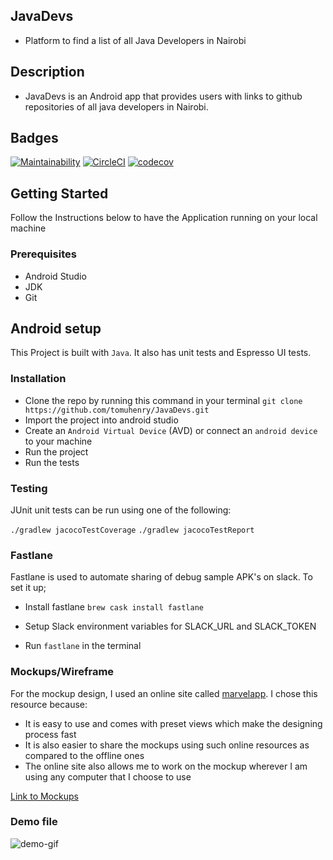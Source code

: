## JavaDevs
- Platform to find a list of all Java Developers in Nairobi

## Description

- JavaDevs is an Android app that provides users with links to github repositories of all java developers in Nairobi.

## Badges

[![Maintainability](https://api.codeclimate.com/v1/badges/94c7e133cb01ed229145/maintainability)](https://codeclimate.com/github/tomuhenry/JavaDevs/maintainability)
[![CircleCI](https://circleci.com/gh/tomuhenry/JavaDevs/tree/develop.svg?style=svg)](https://circleci.com/gh/tomuhenry/JavaDevs/tree/develop)
[![codecov](https://codecov.io/gh/tomuhenry/JavaDevs/branch/develop/graph/badge.svg)](https://codecov.io/gh/tomuhenry/JavaDevs)

## Getting Started

Follow the Instructions below to have the Application running on your local machine

### Prerequisites
- Android Studio 
- JDK 
- Git 

## Android setup

This Project is built with `Java`. It also has unit tests and Espresso UI tests.

### Installation

- Clone the repo by running this command in your terminal 
`git clone https://github.com/tomuhenry/JavaDevs.git` 
- Import the project into android studio 
- Create an `Android Virtual Device` (AVD) or connect an `android device` to your machine
- Run the project 
- Run the tests

### Testing

JUnit unit tests can be run using one of the following:

`./gradlew jacocoTestCoverage`
`./gradlew jacocoTestReport`

### Fastlane

Fastlane is used to automate sharing of debug sample APK's on slack. To set it up;

- Install fastlane
`brew cask install fastlane`

- Setup Slack environment variables for SLACK_URL and SLACK_TOKEN
- Run `fastlane` in the terminal

### Mockups/Wireframe

For the mockup design, I used an online site called [marvelapp](https://marvelapp.com/). 
I chose this resource because:
- It is easy to use and comes with preset views which make the designing process fast
- It is also easier to share the mockups using such online resources as compared to the offline ones
- The online site also allows me to work on the mockup wherever I am using any computer that I choose to use

[Link to Mockups](https://marvelapp.com/gjd68cj/screen/54658244)

### Demo file

![demo-gif](wireFrames/JavaDevsNairobi.gif)